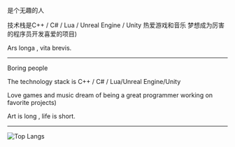 是个无趣的人

技术栈是C++ / C# / Lua / Unreal Engine / Unity 热爱游戏和音乐 梦想成为厉害的程序员开发喜爱的项目)

Ars longa , vita brevis.

------------------------

Boring people

The technology stack is C++ / C# / Lua/Unreal Engine/Unity

Love games and music dream of being a great programmer working on favorite projects)

Art is long , life is short.

------------------------

![Top Langs](https://github-readme-stats.vercel.app/api/top-langs/?username=Courtshipfy&layout=compact&theme=radical&locale=cn)


